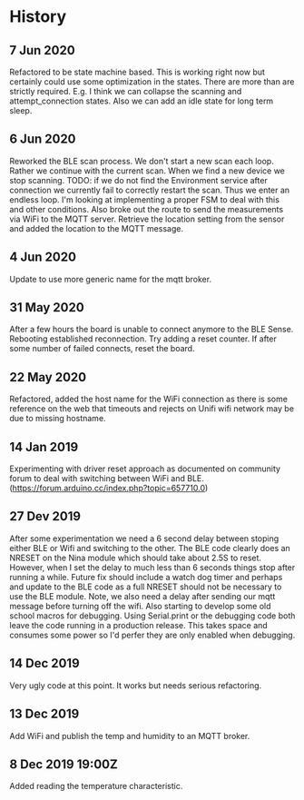 # History

## 7 Jun 2020

Refactored to be state machine based.  This is working right now but
certainly could use some optimization in the states.  There are more than are
strictly required.  E.g. I think we can collapse the scanning and attempt_connection
states.  Also we can add an idle state for long term sleep.

## 6 Jun 2020

Reworked the BLE scan process.  We don't start a new scan each loop.
Rather we continue with the current scan.  When we find a new device we stop
scanning.  TODO: if we do not find the Environment service after connection we
currently fail to correctly restart the scan.  Thus we enter an endless loop.
I'm looking at implementing a proper FSM to deal with this and other conditions.
Also broke out the route to send the measurements via WiFi to the MQTT server.
Retrieve the location setting from the sensor and added the location to the MQTT
message.

## 4 Jun 2020

Update to use more generic name for the mqtt broker.

## 31 May 2020

After a few hours the board is unable to connect anymore to the BLE
Sense.  Rebooting established reconnection.  Try adding a reset counter.  If after
some number of failed connects, reset the board.

## 22 May 2020

Refactored, added the host name for the WiFi connection as there is some
reference on the web that timeouts and rejects on Unifi wifi network may be due to
missing hostname.

## 14 Jan 2019

Experimenting with driver reset approach as documented on community forum
to deal with switching between WiFi and BLE.  (https://forum.arduino.cc/index.php?topic=657710.0)

## 27 Dev 2019

After some experimentation we need a 6 second delay between stoping either 
BLE or Wifi and switching to the other.  The BLE code clearly does an NRESET on the 
Nina module which should take about 2.5S to reset.  However, when I set the delay to
much less than 6 seconds things stop after running a while.  Future fix should include
a watch dog timer and perhaps and update to the BLE code as a full NRESET should not
be necessary to use the BLE module.
Note, we also need a delay after sending our mqtt message before turning off the wifi.
Also starting to develop some old school macros for debugging.  Using Serial.print
or the debugging code both leave the code running in a production release.  This
takes space and consumes some power so I'd perfer they are only enabled when debugging.

## 14 Dec 2019

Very ugly code at this point.  It works but needs serious refactoring.

## 13 Dec 2019

Add WiFi and publish the temp and humidity to an MQTT broker.

## 8 Dec 2019 19:00Z

Added reading the temperature characteristic.
